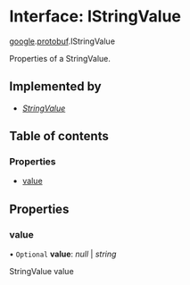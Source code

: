 # Interface: IStringValue

[google](../modules/proto.google.md).[protobuf](../modules/proto.google.protobuf.md).IStringValue

Properties of a StringValue.

## Implemented by

* [*StringValue*](../classes/proto.google.protobuf.stringvalue.md)

## Table of contents

### Properties

- [value](proto.google.protobuf.istringvalue.md#value)

## Properties

### value

• `Optional` **value**: *null* \| *string*

StringValue value

